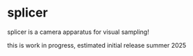 # splicer

splicer is a camera apparatus for visual sampling!

this is work in progress, estimated initial release summer 2025
